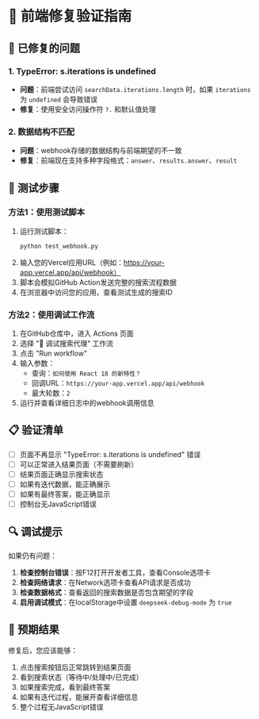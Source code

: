 # 🔧 前端修复验证指南

## 🐛 已修复的问题

### 1. **TypeError: s.iterations is undefined** 
- **问题**：前端尝试访问 `searchData.iterations.length` 时，如果 `iterations` 为 `undefined` 会导致错误
- **修复**：使用安全访问操作符 `?.` 和默认值处理

### 2. **数据结构不匹配**
- **问题**：webhook存储的数据结构与前端期望的不一致
- **修复**：前端现在支持多种字段格式：`answer`、`results.answer`、`result`

## 🧪 测试步骤

### 方法1：使用测试脚本
1. 运行测试脚本：
   ```bash
   python test_webhook.py
   ```
2. 输入您的Vercel应用URL（例如：https://your-app.vercel.app/api/webhook）
3. 脚本会模拟GitHub Action发送完整的搜索流程数据
4. 在浏览器中访问您的应用，查看测试生成的搜索ID

### 方法2：使用调试工作流
1. 在GitHub仓库中，进入 Actions 页面
2. 选择 "🐛 调试搜索代理" 工作流
3. 点击 "Run workflow"
4. 输入参数：
   - 查询：`如何使用 React 18 的新特性？`
   - 回调URL：`https://your-app.vercel.app/api/webhook`
   - 最大轮数：`2`
5. 运行并查看详细日志中的webhook调用信息

## 📋 验证清单

- [ ] 页面不再显示 "TypeError: s.iterations is undefined" 错误
- [ ] 可以正常进入结果页面（不需要刷新）
- [ ] 结果页面正确显示搜索状态
- [ ] 如果有迭代数据，能正确展示
- [ ] 如果有最终答案，能正确显示
- [ ] 控制台无JavaScript错误

## 🔍 调试提示

如果仍有问题：

1. **检查控制台错误**：按F12打开开发者工具，查看Console选项卡
2. **检查网络请求**：在Network选项卡查看API请求是否成功
3. **检查数据格式**：查看返回的搜索数据是否包含期望的字段
4. **启用调试模式**：在localStorage中设置 `deepseek-debug-mode` 为 `true`

## 🎯 预期结果

修复后，您应该能够：
1. 点击搜索按钮后正常跳转到结果页面
2. 看到搜索状态（等待中/处理中/已完成）
3. 如果搜索完成，看到最终答案
4. 如果有迭代过程，能展开查看详细信息
5. 整个过程无JavaScript错误 